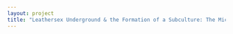 ```yaml
--- 
layout: project 
title: "Leathersex Underground & the Formation of a Subculture: The Michele Buchanan and Jim Kane Digitization Project" 
---
```



